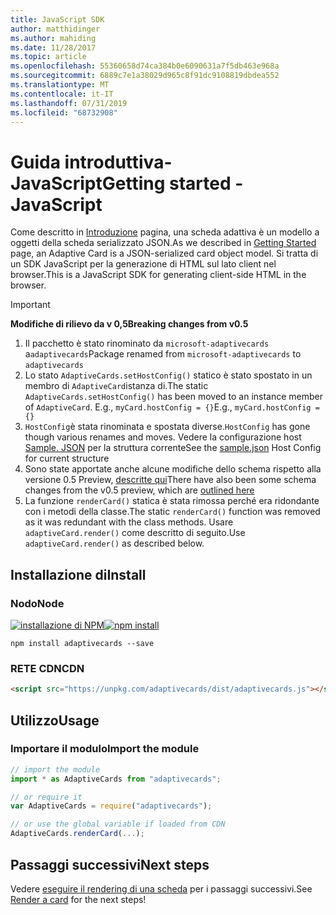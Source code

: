 ```yaml
---
title: JavaScript SDK
author: matthidinger
ms.author: mahiding
ms.date: 11/28/2017
ms.topic: article
ms.openlocfilehash: 55360658d74ca384b0e6090631a7f5db463e968a
ms.sourcegitcommit: 6889c7e1a38029d965c8f91dc9108819dbdea552
ms.translationtype: MT
ms.contentlocale: it-IT
ms.lasthandoff: 07/31/2019
ms.locfileid: "68732908"
---
```

# <a name="getting-started---javascript"></a><span data-ttu-id="7e8a7-102">Guida introduttiva-JavaScript</span><span class="sxs-lookup"><span data-stu-id="7e8a7-102">Getting started - JavaScript</span></span>

<span data-ttu-id="7e8a7-103">Come descritto in [Introduzione](../../../authoring-cards/getting-started.md) pagina, una scheda adattiva è un modello a oggetti della scheda serializzato JSON.</span><span class="sxs-lookup"><span data-stu-id="7e8a7-103">As we described in [Getting Started](../../../authoring-cards/getting-started.md) page, an Adaptive Card is a JSON-serialized card object model.</span></span> <span data-ttu-id="7e8a7-104">Si tratta di un SDK JavaScript per la generazione di HTML sul lato client nel browser.</span><span class="sxs-lookup"><span data-stu-id="7e8a7-104">This is a JavaScript SDK for generating client-side HTML in the browser.</span></span>

> [!IMPORTANT]
> <span data-ttu-id="7e8a7-105">**Modifiche di rilievo da v 0,5**</span><span class="sxs-lookup"><span data-stu-id="7e8a7-105">**Breaking changes from v0.5**</span></span>
> 
> 1. <span data-ttu-id="7e8a7-106">Il pacchetto è stato rinominato da `microsoft-adaptivecards` a`adaptivecards`</span><span class="sxs-lookup"><span data-stu-id="7e8a7-106">Package renamed from `microsoft-adaptivecards` to `adaptivecards`</span></span>
> 1. <span data-ttu-id="7e8a7-107">Lo stato `AdaptiveCards.setHostConfig()` statico è stato spostato in un membro di `AdaptiveCard`istanza di.</span><span class="sxs-lookup"><span data-stu-id="7e8a7-107">The static `AdaptiveCards.setHostConfig()` has been moved to an instance member of `AdaptiveCard`.</span></span> <span data-ttu-id="7e8a7-108">E.g., `myCard.hostConfig = {}`</span><span class="sxs-lookup"><span data-stu-id="7e8a7-108">E.g., `myCard.hostConfig = {}`</span></span> 
> 1. <span data-ttu-id="7e8a7-109">`HostConfig`è stata rinominata e spostata diverse.</span><span class="sxs-lookup"><span data-stu-id="7e8a7-109">`HostConfig` has gone though various renames and moves.</span></span> <span data-ttu-id="7e8a7-110">Vedere la configurazione host [Sample. JSON](https://github.com/Microsoft/AdaptiveCards/blob/master/samples/HostConfig/sample.json) per la struttura corrente</span><span class="sxs-lookup"><span data-stu-id="7e8a7-110">See the [sample.json](https://github.com/Microsoft/AdaptiveCards/blob/master/samples/HostConfig/sample.json) Host Config for current structure</span></span>
> 1. <span data-ttu-id="7e8a7-111">Sono state apportate anche alcune modifiche dello schema rispetto alla versione 0.5 Preview, [descritte qui](https://github.com/Microsoft/AdaptiveCards/pull/633)</span><span class="sxs-lookup"><span data-stu-id="7e8a7-111">There have also been some schema changes from the v0.5 preview, which are [outlined here](https://github.com/Microsoft/AdaptiveCards/pull/633)</span></span>
> 1. <span data-ttu-id="7e8a7-112">La funzione `renderCard()` statica è stata rimossa perché era ridondante con i metodi della classe.</span><span class="sxs-lookup"><span data-stu-id="7e8a7-112">The static `renderCard()` function was removed as it was redundant with the class methods.</span></span> <span data-ttu-id="7e8a7-113">Usare `adaptiveCard.render()` come descritto di seguito.</span><span class="sxs-lookup"><span data-stu-id="7e8a7-113">Use `adaptiveCard.render()` as described below.</span></span> 


## <a name="install"></a><span data-ttu-id="7e8a7-114">Installazione di</span><span class="sxs-lookup"><span data-stu-id="7e8a7-114">Install</span></span>

### <a name="node"></a><span data-ttu-id="7e8a7-115">Nodo</span><span class="sxs-lookup"><span data-stu-id="7e8a7-115">Node</span></span>

<span data-ttu-id="7e8a7-116">[![installazione di NPM](https://img.shields.io/npm/v/adaptivecards.svg)](https://www.npmjs.com/package/adaptivecards)</span><span class="sxs-lookup"><span data-stu-id="7e8a7-116">[![npm install](https://img.shields.io/npm/v/adaptivecards.svg)](https://www.npmjs.com/package/adaptivecards)</span></span>

```console
npm install adaptivecards --save
```

### <a name="cdn"></a><span data-ttu-id="7e8a7-117">RETE CDN</span><span class="sxs-lookup"><span data-stu-id="7e8a7-117">CDN</span></span>

```html
<script src="https://unpkg.com/adaptivecards/dist/adaptivecards.js"></script>
```

## <a name="usage"></a><span data-ttu-id="7e8a7-118">Utilizzo</span><span class="sxs-lookup"><span data-stu-id="7e8a7-118">Usage</span></span>

### <a name="import-the-module"></a><span data-ttu-id="7e8a7-119">Importare il modulo</span><span class="sxs-lookup"><span data-stu-id="7e8a7-119">Import the module</span></span>

```js
// import the module
import * as AdaptiveCards from "adaptivecards";

// or require it
var AdaptiveCards = require("adaptivecards");

// or use the global variable if loaded from CDN
AdaptiveCards.renderCard(...);
```

## <a name="next-steps"></a><span data-ttu-id="7e8a7-120">Passaggi successivi</span><span class="sxs-lookup"><span data-stu-id="7e8a7-120">Next steps</span></span>

<span data-ttu-id="7e8a7-121">Vedere [eseguire il rendering di una scheda](render-a-card.md) per i passaggi successivi.</span><span class="sxs-lookup"><span data-stu-id="7e8a7-121">See [Render a card](render-a-card.md) for the next steps!</span></span>

